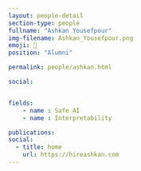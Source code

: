 ```yaml
---
layout: people-detail
section-type: people
fullname: "Ashkan Yousefpour"
img-filename: Ashkan_Yousefpour.png
emoji: 🌱
position: "Alumni"

permalink: people/ashkan.html

social:


fields:
    - name : Safe AI
    - name : Interpretability

publications:
social:
  - title: home
    url: https://hireashkan.com
---
```

